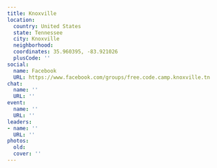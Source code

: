 ```yaml
---
title: Knoxville
location:
  country: United States
  state: Tennessee
  city: Knoxville
  neighborhood: 
  coordinates: 35.960395, -83.921026
  plusCode: ''
social:
  name: Facebook
  URL: https://www.facebook.com/groups/free.code.camp.knoxville.tn
chat:
  name: ''
  URL: ''
event:
  name: ''
  URL: ''
leaders:
- name: ''
  URL: ''
photos:
  old: 
  cover: ''
---
```

